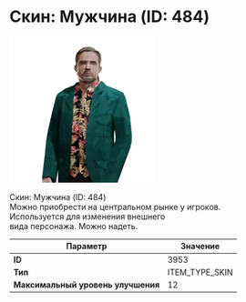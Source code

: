 # Скин: Мужчина (ID: 484)

![Item Image](../img/3953.webp?raw=true)

Скин: Мужчина (ID: 484)<br>Можно приобрести на центральном рынке у игроков.<br>Используется для изменения внешнего<br>вида персонажа. Можно надеть.


| Параметр | Значение |
|----------|----------|
| **ID** | 3953 |
| **Тип** | ITEM_TYPE_SKIN |
| **Максимальный уровень улучшения** | 12 |

